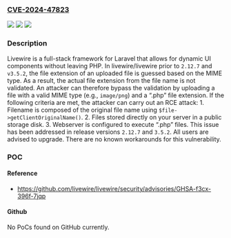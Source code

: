 ### [CVE-2024-47823](https://cve.mitre.org/cgi-bin/cvename.cgi?name=CVE-2024-47823)
![](https://img.shields.io/static/v1?label=Product&message=livewire&color=blue)
![](https://img.shields.io/static/v1?label=Version&message=%3D%20%3E%3D%203.0.0-beta.1%2C%20%3C%203.5.2%20&color=brighgreen)
![](https://img.shields.io/static/v1?label=Vulnerability&message=CWE-20%3A%20Improper%20Input%20Validation&color=brighgreen)

### Description

Livewire is a full-stack framework for Laravel that allows for dynamic UI components without leaving PHP. In livewire/livewire prior to `2.12.7` and `v3.5.2`, the file extension of an uploaded file is guessed based on the MIME type. As a result, the actual file extension from the file name is not validated. An attacker can therefore bypass the validation by uploading a file with a valid MIME type (e.g., `image/png`) and a “.php” file extension. If the following criteria are met, the attacker can carry out an RCE attack: 1. Filename is composed of the original file name using `$file->getClientOriginalName()`. 2. Files stored directly on your server in a public storage disk. 3. Webserver is configured to execute “.php” files. This issue has been addressed in release versions `2.12.7` and `3.5.2`. All users are advised to upgrade. There are no known workarounds for this vulnerability.

### POC

#### Reference
- https://github.com/livewire/livewire/security/advisories/GHSA-f3cx-396f-7jqp

#### Github
No PoCs found on GitHub currently.

